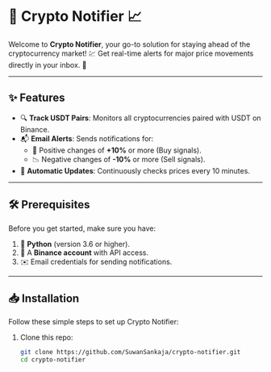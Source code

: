 # 🚀 Crypto Notifier 📈

Welcome to **Crypto Notifier**, your go-to solution for staying ahead of the cryptocurrency market! 💹 Get real-time alerts for major price movements directly in your inbox. 📧

---

## ✨ Features

- 🔍 **Track USDT Pairs**: Monitors all cryptocurrencies paired with USDT on Binance.
- 📬 **Email Alerts**: Sends notifications for:
  - 🚀 Positive changes of **+10%** or more (Buy signals).
  - 📉 Negative changes of **-10%** or more (Sell signals).
- 🔄 **Automatic Updates**: Continuously checks prices every 10 minutes.

---

## 🛠 Prerequisites

Before you get started, make sure you have:

1. 🐍 **Python** (version 3.6 or higher).
2. 🧾 A **Binance account** with API access.
3. ✉️ Email credentials for sending notifications.

---

## 📥 Installation

Follow these simple steps to set up Crypto Notifier:

1. Clone this repo:

   ```bash
   git clone https://github.com/SuwanSankaja/crypto-notifier.git
   cd crypto-notifier

